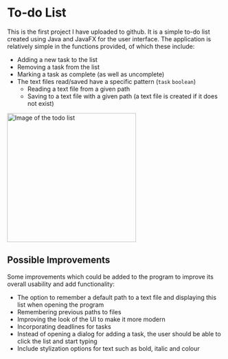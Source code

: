 # To-do List
This is the first project I have uploaded to github. It is a simple to-do list created using Java and JavaFX for the user interface. The application is relatively simple in the functions provided, of which these include:
* Adding a new task to the list
* Removing a task from the list
* Marking a task as complete (as well as uncomplete)
* The text files read/saved have a specific pattern (`task` `boolean`)
  * Reading a text file from a given path
  * Saving to a text file with a given path (a text file is created if it does not exist)



<img src="https://user-images.githubusercontent.com/72221490/95793778-408a2380-0cde-11eb-9cc3-d4288ad82db1.png" alt="Image of the todo list" width="300">

## Possible Improvements
Some improvements which could be added to the program to improve its overall usability and add functionality:
* The option to remember a default path to a text file and displaying this list when opening the program
* Remembering previous paths to files
* Improving the look of the UI to make it more modern
* Incorporating deadlines for tasks
* Instead of opening a dialog for adding a task, the user should be able to click the list and start typing
* Include stylization options for text such as bold, italic and colour

